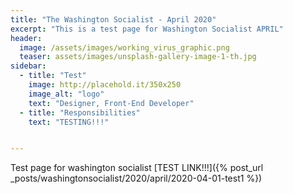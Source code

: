 ```yaml
---
title: "The Washington Socialist - April 2020"
excerpt: "This is a test page for Washington Socialist APRIL"
header:
  image: /assets/images/working_virus_graphic.png
  teaser: assets/images/unsplash-gallery-image-1-th.jpg
sidebar:
  - title: "Test"
    image: http://placehold.it/350x250
    image_alt: "logo"
    text: "Designer, Front-End Developer"
  - title: "Responsibilities"
    text: "TESTING!!!"


---
```


Test page for washington socialist [TEST LINK!!!]({% post_url _posts/washingtonsocialist/2020/april/2020-04-01-test1 %})
